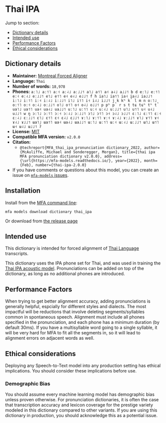 
# Thai IPA

Jump to section:

- [Dictionary details](#dictionary-details)
- [Intended use](#intended-use)
- [Performance Factors](#performance-factors)
- [Ethical considerations](#ethical-considerations)

## Dictionary details

- **Maintainer:** [Montreal Forced Aligner](https://montreal-forced-aligner.readthedocs.io/)
- **Language:** `Thai`
- **Number of words:** `18,978`
- **Phones:** `aː˥˩ aː˦˥ aː˧ aː˨˩ aː˩˩˦ a˥˩ a˦˥ a˧ a˨˩ a˩˩˦ b d eː˥˩ eː˦˥ eː˧ eː˨˩ eː˩˩˦ e˥˩ e˦˥ e˧ e˨˩ e˩˩˦ f h ia˥˩ ia˦˥ ia˧ ia˨˩ ia˩˩˦ iː˥˩ iː˦˥ iː˧ iː˨˩ iː˩˩˦ i˥˩ i˦˥ i˧ i˨˩ i˩˩˦ j k kʰ k̚ l m n oː˥˩ oː˦˥ oː˧ oː˨˩ oː˩˩˦ o˥˩ o˦˥ o˧ o˨˩ o˩˩˦ p pʰ p̚ r s t tɕ tɕʰ tʰ t̚ ua˥˩ ua˦˥ ua˧ ua˨˩ ua˩˩˦ uː˥˩ uː˦˥ uː˧ uː˨˩ uː˩˩˦ u˥˩ u˦˥ u˧ u˨˩ u˩˩˦ w ŋ ɔː˥˩ ɔː˦˥ ɔː˧ ɔː˨˩ ɔː˩˩˦ ɔ˥˩ ɔ˦˥ ɔ˧ ɔ˨˩ ɔ˩˩˦ ɛː˥˩ ɛː˦˥ ɛː˧ ɛː˨˩ ɛː˩˩˦ ɛ˥˩ ɛ˦˥ ɛ˧ ɛ˨˩ ɛ˩˩˦ ɤː˥˩ ɤː˦˥ ɤː˧ ɤː˨˩ ɤː˩˩˦ ɤ˥˩ ɤ˦˥ ɤ˧ ɤ˨˩ ɤ˩˩˦ ɯa˥˩ ɯa˦˥ ɯa˧ ɯa˨˩ ɯa˩˩˦ ɯː˥˩ ɯː˦˥ ɯː˧ ɯː˨˩ ɯː˩˩˦ ɯ˥˩ ɯ˦˥ ɯ˧ ɯ˨˩ ɯ˩˩˦ ʔ`
- **License:** [MIT](https://github.com/MontrealCorpusTools/mfa-models/tree/main/dictionary/thai/ipa/v2.0.0/LICENSE)
- **Compatible MFA version:** `v2.0.0`
- **Citation:**
  - `@techreport{MFA_thai_ipa_pronunciation dictionary_2022, author={McAuliffe, Michael and Sonderegger, Morgan}, title={thai ipa MFA pronunciation dictionary v2.0.0}, address={\url{https://mfa-models.readthedocs.io/}, year={2022}, month={Feb}, number={thai-ipa-2.0.0}`
- If you have comments or questions about this model, you can create an issue on [`mfa-models` issues](https://github.com/MontrealCorpusTools/mfa-models/issues).

## Installation

Install from the [MFA command line](https://montreal-forced-aligner.readthedocs.io/en/latest/user_guide/models/index.html):

```
mfa models download dictionary thai_ipa
```

Or download from [the release page](https://github.com/MontrealCorpusTools/mfa-models/releases/tag/dictionary-thai_ipa-v2.0.0)

## Intended use

This dictionary is intended for forced alignment of [Thai Language](https://en.wikipedia.org/wiki/Thai_language) transcripts.

This dictionary uses the IPA phone set for Thai, and was used in training the
[Thai IPA acoustic model](https://github.com/MontrealCorpusTools/mfa-models/blob/main/acoustic/Thai/IPA/v2.0.0/).
Pronunciations can be added on top of the dictionary, as long as no additional phones are introduced.

## Performance Factors

When trying to get better alignment accuracy, adding pronunciations is generally helpful, espcially for different styles and dialects.  The most impactful will be reductions that
involve deleting segments/syllables common in spontaneous speech.  Alignment must include all phones specified in the pronunciation, and each phone has
a minimum duration (by default 30ms). If you have a multisyllable word going to a single syllable, it will be very hard for MFA to fit all the segments in,
so it will lead to alignment errors on adjacent words as well.

## Ethical considerations

Deploying any Speech-to-Text model into any production setting has ethical implications. You should consider these implications before use.

### Demographic Bias

You should assume every machine learning model has demographic bias unless proven otherwise.
For pronunciation dictionaries, it is often the case that transcription accuracy and lexicon coverage for the prestige variety modeled in this dictionary compared to other variants.
If you are using this dictionary in production, you should acknowledge this as a potential issue.

